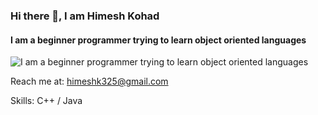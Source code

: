### Hi there 👋, I am Himesh Kohad
#### I am a beginner programmer trying to learn object oriented languages
![I am a beginner programmer trying to learn object oriented languages]([![trophy](https://github-profile-trophy.vercel.app/HimeshKohadryo-ma)](https://github.com/ryo-ma/github-profile-trophy))

Reach me at: himeshk325@gmail.com

Skills: C++ / Java   






